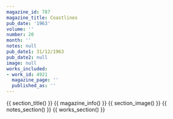 ```yaml
---
magazine_id: 787
magazine_title: Coastlines
pub_date: '1963'
volume: ''
number: 20
month: ''
notes: null
pub_date1: 31/12/1963
pub_date2: null
image: null
works_included:
- work_id: 4921
  magazine_page: ''
  published_as: ''
---
```


{{ section_title() }}
{{ magazine_info() }}
{{ section_image() }}
{{ notes_section() }}
{{ works_section() }}
